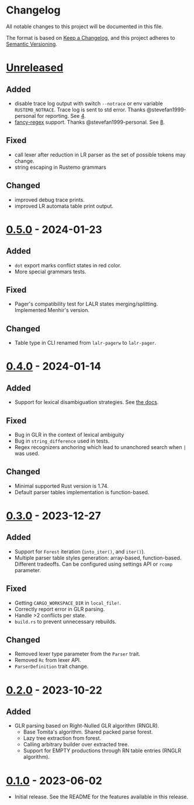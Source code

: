# Changelog

All notable changes to this project will be documented in this file.

The format is based on [Keep a Changelog](https://keepachangelog.com/en/1.0.0/),
and this project adheres to [Semantic Versioning](https://semver.org/spec/v2.0.0.html).

# [Unreleased]

## Added

- disable trace log output with switch `--notrace` or env variable
  `RUSTEMO_NOTRACE`. Trace log is sent to std error. Thanks
  @stevefan1999-personal for reporting. See [4].
- [fancy-regex] support. Thanks @stevefan1999-personal. See [8].

## Fixed

- call lexer after reduction in LR parser as the set of possible tokens may change.
- string escaping in Rustemo grammars

## Changed

- improved debug trace prints.
- improved LR automata table print output.

[4]: https://github.com/igordejanovic/rustemo/issues/4
[8]: https://github.com/igordejanovic/rustemo/pull/8
[fancy-regex]: https://github.com/fancy-regex/fancy-regex


# [0.5.0] - 2024-01-23

## Added

- `dot` export marks conflict states in red color.
- More special grammars tests.

## Fixed
- Pager's compatibility test for LALR states merging/splitting. Implemented
  Menhir's version.

## Changed
- Table type in CLI renamed from `lalr-pagerw` to `lalr-pager`.


# [0.4.0] - 2024-01-14

## Added

- Support for lexical disambiguation strategies. See [the docs](https://www.igordejanovic.net/rustemo/lexers.html#lexical-disambiguation).

## Fixed

- Bug in GLR in the context of lexical ambiguity
- Bug in `string_difference` used in tests.
- Regex recognizers anchoring which lead to unanchored search when `|` was used.

## Changed

- Minimal supported Rust version is 1.74.
- Default parser tables implementation is function-based.


# [0.3.0] - 2023-12-27

## Added

- Support for `Forest` iteration (`into_iter()`, and `iter()`).
- Multiple parser table styles generation: array-based, function-based.
  Different tradeoffs. Can be configured using settings API or `rcomp`
  parameter.

## Fixed

- Getting `CARGO_WORKSPACE_DIR` in `local_file!`.
- Correctly report error in GLR parsing.
- Handle >2 conflicts per state.
- `build.rs` to prevent unnecessary rebuilds.

## Changed

- Removed lexer type parameter from the `Parser` trait.
- Removed `Rc` from lexer API.
- `ParserDefinition` trait change.


# [0.2.0] - 2023-10-22

## Added

- GLR parsing based on Right-Nulled GLR algorithm (RNGLR).
  - Base Tomita's algorithm. Shared packed parse forest.
  - Lazy tree extraction from forest.
  - Calling arbitrary builder over extracted tree.
  - Support for EMPTY productions through RN table entries (RNGLR algorithm).


# [0.1.0] - 2023-06-02

- Initial release. See the README for the features available in this release.


[unreleased]: https://github.com/igordejanovic/rustemo/compare/0.5.0...HEAD
[0.5.0]: https://github.com/igordejanovic/rustemo/compare/0.4.0...0.5.0
[0.4.0]: https://github.com/igordejanovic/rustemo/compare/0.3.0...0.4.0
[0.3.0]: https://github.com/igordejanovic/rustemo/compare/0.2.0...0.3.0
[0.2.0]: https://github.com/igordejanovic/rustemo/compare/0.1.0...0.2.0
[0.1.0]: https://github.com/igordejanovic/rustemo/releases/tag/0.1.0
